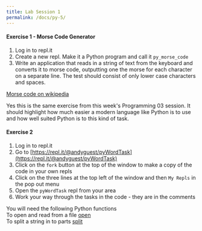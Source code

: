 ```yaml
---
title: Lab Session 1
permalink: /docs/py-5/
---
```


#### Exercise 1 - Morse Code Generator

1. Log in to repl.it
2. Create a new repl. Make it a Python program and call it `py_morse_code`
3. Write an application that reads in a string of text from the keyboard and converts it to morse code, outputting one the morse for each character on a separate line. The test should consist of only lower case characters and spaces.

[Morse code on wikipedia](https://en.wikipedia.org/wiki/Morse_code)  

Yes this is the same exercise from this week's Programming 03 session. It should highlight how much easier a modern language like Python is to use and how well suited Python is to this kind of task.  

#### Exercise 2

1. Log in to repl.it
2. Go to [https://repl.it/@andyguest/pyWordTask](https://repl.it/@andyguest/pyWordTask)
3. Click on the `fork` button at the top of the window to make a copy of the code in your own repls
4. Click on the three lines at the top left of the window and then `My Repls` in the pop out menu
5. Open the `pyWordTask` repl from your area
6. Work your way through the tasks in the code - they are in the comments

You will need the following Python functions  
To open and read from  a file [open](https://www.w3schools.com/python/python_file_handling.asp)  
To split a string in to parts [split](https://www.w3schools.com/python/ref_string_split.asp)  
